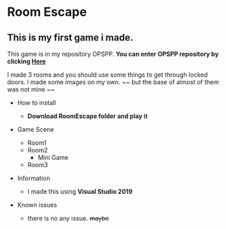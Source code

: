 # Room Escape
## This is my first game i made.

This game is in my repository OPSPP. 
**You can enter OPSPP repository by clicking [Here](https://github.com/FYpingping/OPSPP.git)**


I made 3 rooms and you should use some things to get through locked doors.
I made some images on my own. ~~ but the base of almost of them was not mine ~~



* How to install 
  * **Download RoomEscape folder and play it**

* Game Scene
  * Room1
  * Room2
    * Mini Game
  * Room3


* Information
  * I made this using **Visual Studio 2019**


* Known issues
  * there is no any issue. ~~maybe~~
